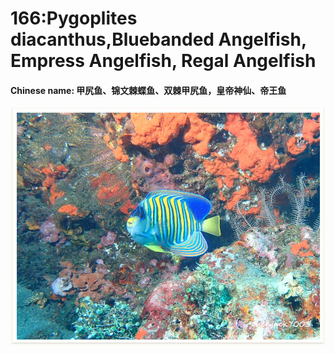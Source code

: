 # 166:Pygoplites diacanthus,Bluebanded Angelfish, Empress Angelfish, Regal Angelfish

#### Chinese name: 甲尻鱼、锦文棘蝶鱼、双棘甲尻鱼，皇帝神仙、帝王鱼

![](../../.gitbook/assets/pygoplites-diacanthus.jpg)

